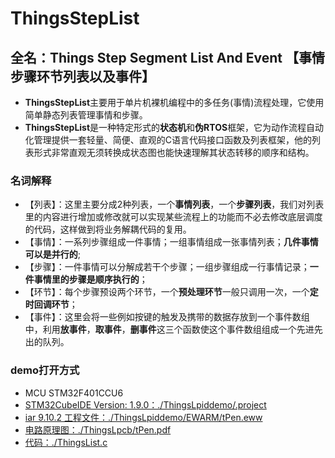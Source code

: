 # ThingsStepList 
## 全名：Things Step Segment List And Event 【事情步骤环节列表以及事件】

- **ThingsStepList**主要用于单片机裸机编程中的多任务(事情)流程处理，它使用简单静态列表管理事情和步骤。
- **ThingsStepList**是一种特定形式的**状态机**和**伪RTOS**框架，它为动作流程自动化管理提供一套轻量、简便、直观的C语言代码接口函数及列表框架，他的列表形式非常直观无须转换成状态图也能快速理解其状态转移的顺序和结构。


### 名词解释

- 【列表】：这里主要分成2种列表，一个**事情列表**，一个**步骤列表**，我们对列表里的内容进行增加或修改就可以实现某些流程上的功能而不必去修改底层调度的代码，这样做到将业务解耦代码的复用。
- 【事情】：一系列步骤组成一件事情；一组事情组成一张事情列表；**几件事情可以是并行的**;
- 【步骤】：一件事情可以分解成若干个步骤；一组步骤组成一行事情记录；**一件事情里的步骤是顺序执行的**；
- 【环节】：每个步骤预设两个环节，一个**预处理环节**一般只调用一次，一个**定时回调环节**；
- 【事件】：这里会将一些例如按键的触发及携带的数据存放到一个事件数组中，利用**放事件**，**取事件**，**删事件**这三个函数使这个事件数组组成一个先进先出的队列。


### demo打开方式

- MCU STM32F401CCU6
- [STM32CubeIDE Version: 1.9.0：./ThingsLpiddemo/.project](./ThingsLpiddemo/.project)
- [iar 9.10.2 工程文件：./ThingsLpiddemo/EWARM/tPen.eww](./ThingsLpiddemo/EWARM/tPen.eww)
- [电路原理图：./ThingsLpcb/tPen.pdf](./ThingsLpcb/tPen.pdf)
- [代码：./ThingsList.c](./ThingsList.c)

